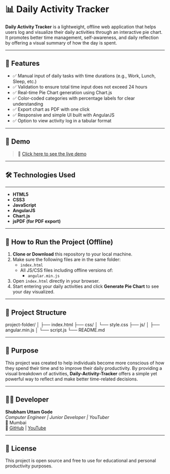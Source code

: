 # 📊 Daily Activity Tracker

**Daily Activity Tracker** is a lightweight, offline web application that helps users log and visualize their daily activities through an interactive pie chart. It promotes better time management, self-awareness, and daily reflection by offering a visual summary of how the day is spent.

---

## 📌 Features

- ✅ Manual input of daily tasks with time durations (e.g., Work, Lunch, Sleep, etc.)
- ✅ Validation to ensure total time input does not exceed 24 hours
- ✅ Real-time Pie Chart generation using Chart.js
- ✅ Color-coded categories with percentage labels for clear understanding
- ✅ Export chart as PDF with one click
- ✅ Responsive and simple UI built with AngularJS
- ✅ Option to view activity log in a tabular format

---

## 🚀 Demo

> 🔗 [Click here to see the live demo](https://shubhamgode.github.io/Daily-Activity-Tracker-with-Visual-Summary/)  

---
## 🛠️ Technologies Used

---

- **HTML5**
- **CSS3**
- **JavaScript**
- **AngularJS**
- **Chart.js**
- **jsPDF (for PDF export)**

---

## 🚀 How to Run the Project (Offline)

1. **Clone or Download** this repository to your local machine.
2. Make sure the following files are in the same folder:
   - `index.html`
   - All JS/CSS files including offline versions of:
     - `angular.min.js`
3. Open `index.html` directly in your browser.
4. Start entering your daily activities and click **Generate Pie Chart** to see your day visualized.

---

## 📄 Project Structure

project-folder/
│
├── index.html
├── css/
│ └── style.css
├── js/
│ ├── angular.min.js
│ └── script.js
└── README.md


---

## 🎯 Purpose

This project was created to help individuals become more conscious of how they spend their time and to improve their daily productivity. By providing a visual breakdown of activities, **Daily-Activity-Tracker** offers a simple yet powerful way to reflect and make better time-related decisions.

---

## 👨‍💻 Developer

**Shubham Uttam Gode**  
*Computer Engineer | Junior Developer | YouTuber*  
📍 Mumbai  
🔗 [GitHub](https://github.com/ShubhamGode) | [YouTube](https://www.youtube.com/@PerfectProgrammer-j3s)

---

## 📜 License

This project is open source and free to use for educational and personal productivity purposes.

